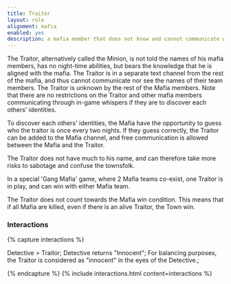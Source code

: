 ```yaml
---
title: Traitor
layout: role
alignment: mafia
enabled: yes
description: a mafia member that does not know and cannot communicate with his mafia buddies, and has no night abilities to help
---
```


The Traitor, alternatively called the Minion, is not told the names of his mafia members, has no night-time abilities, but bears the knowledge that he is aligned with the mafia. The Traitor is in a separate text channel from the rest of the mafia, and thus cannot communicate nor see the names of their team members. The Traitor is unknown by the rest of the Mafia members. Note that there are no restrictions on the Traitor and other mafia members communicating through in-game whispers if they are to discover each others' identities.

To discover each others' identities, the Mafia have the opportunity to guess who the traitor is once every two nights. If they guess correctly, the Traitor can be added to the Mafia channel, and free communication is allowed between the Mafia and the Traitor.

The Traitor does not have much to his name, and can therefore take more risks to sabotage and confuse the townsfolk.

In a special 'Gang Mafia' game, where 2 Mafia teams co-exist, one Traitor is in play, and can win with either Mafia team.

The Traitor does not count towards the Mafia win condition. This means that if all Mafia are killed, even if there is an alive Traitor, the Town win.

### Interactions
{% capture interactions %}

Detective > Traitor;
Detective returns "Innocent";
For balancing purposes, the Traitor is considered as "innocent" in the eyes of the Detective.;

{% endcapture %}
{% include interactions.html content=interactions %}

